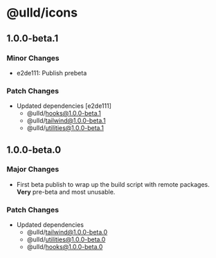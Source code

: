 # @ulld/icons

## 1.0.0-beta.1

### Minor Changes

- e2de111: Publish prebeta

### Patch Changes

- Updated dependencies [e2de111]
  - @ulld/hooks@1.0.0-beta.1
  - @ulld/tailwind@1.0.0-beta.1
  - @ulld/utilities@1.0.0-beta.1

## 1.0.0-beta.0

### Major Changes

- First beta publish to wrap up the build script with remote packages. **Very** pre-beta and most unusable.

### Patch Changes

- Updated dependencies
  - @ulld/tailwind@1.0.0-beta.0
  - @ulld/utilities@1.0.0-beta.0
  - @ulld/hooks@1.0.0-beta.0
